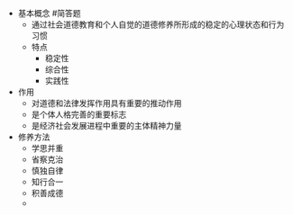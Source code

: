 - 基本概念 #简答题
	- 通过社会道德教育和个人自觉的道德修养所形成的稳定的心理状态和行为习惯
	- 特点
		- 稳定性
		- 综合性
		- 实践性
- 作用
	- 对道德和法律发挥作用具有重要的推动作用
	- 是个体人格完善的重要标志
	- 是经济社会发展进程中重要的主体精神力量
- 修养方法
	- 学思并重
	- 省察克治
	- 慎独自律
	- 知行合一
	- 积善成德
	-